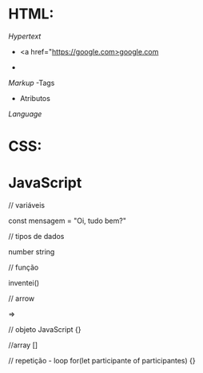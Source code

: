 # HTML:

*Hypertext*
- <a href="https://google.com>google.com</a>

- 

*Markup*
-Tags
- Atributos 


*Language*

# CSS:


# JavaScript
// variáveis

const mensagem = "Oi, tudo bem?"

// tipos de dados

  number
  string


// função

inventei()

// arrow

=> 

// objeto JavaScript
{}

//array
[]

// repetição - loop
for(let participante of participantes) {}